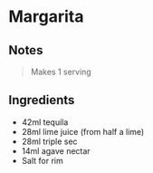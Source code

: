# Margarita

## Notes

> Makes 1 serving

## Ingredients

- 42ml tequila
- 28ml lime juice (from half a lime)
- 28ml triple sec
- 14ml agave nectar
- Salt for rim
